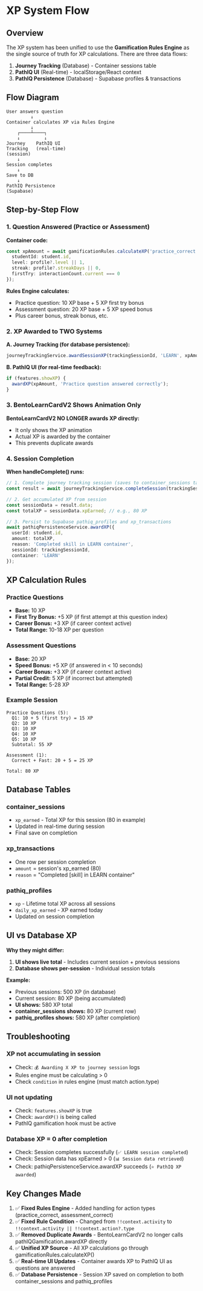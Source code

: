 # XP System Flow

## Overview

The XP system has been unified to use the **Gamification Rules Engine** as the single source of truth for XP calculations. There are three data flows:

1. **Journey Tracking** (Database) - Container sessions table
2. **PathIQ UI** (Real-time) - localStorage/React context
3. **PathIQ Persistence** (Database) - Supabase profiles & transactions

## Flow Diagram

```
User answers question
         ↓
Container calculates XP via Rules Engine
         ↓
    ┌────┴────┐
    ↓         ↓
Journey    PathIQ UI
Tracking   (real-time)
(session)
    ↓
Session completes
    ↓
Save to DB
    ↓
PathIQ Persistence
(Supabase)
```

## Step-by-Step Flow

### 1. Question Answered (Practice or Assessment)

**Container code:**
```typescript
const xpAmount = await gamificationRules.calculateXP('practice_correct', {
  studentId: student.id,
  level: profile?.level || 1,
  streak: profile?.streakDays || 0,
  firstTry: interactionCount.current === 0
});
```

**Rules Engine calculates:**
- Practice question: 10 XP base + 5 XP first try bonus
- Assessment question: 20 XP base + 5 XP speed bonus
- Plus career bonus, streak bonus, etc.

### 2. XP Awarded to TWO Systems

**A. Journey Tracking (for database persistence):**
```typescript
journeyTrackingService.awardSessionXP(trackingSessionId, 'LEARN', xpAmount);
```

**B. PathIQ UI (for real-time feedback):**
```typescript
if (features.showXP) {
  awardXP(xpAmount, 'Practice question answered correctly');
}
```

### 3. BentoLearnCardV2 Shows Animation Only

**BentoLearnCardV2 NO LONGER awards XP directly:**
- It only shows the XP animation
- Actual XP is awarded by the container
- This prevents duplicate awards

### 4. Session Completion

**When handleComplete() runs:**

```typescript
// 1. Complete journey tracking session (saves to container_sessions table)
const result = await journeyTrackingService.completeSession(trackingSessionId, 'LEARN');

// 2. Get accumulated XP from session
const sessionData = result.data;
const totalXP = sessionData.xpEarned; // e.g., 80 XP

// 3. Persist to Supabase pathiq_profiles and xp_transactions
await pathiqPersistenceService.awardXP({
  userId: student.id,
  amount: totalXP,
  reason: 'Completed skill in LEARN container',
  sessionId: trackingSessionId,
  container: 'LEARN'
});
```

## XP Calculation Rules

### Practice Questions
- **Base:** 10 XP
- **First Try Bonus:** +5 XP (if first attempt at this question index)
- **Career Bonus:** +3 XP (if career context active)
- **Total Range:** 10-18 XP per question

### Assessment Questions
- **Base:** 20 XP
- **Speed Bonus:** +5 XP (if answered in < 10 seconds)
- **Career Bonus:** +3 XP (if career context active)
- **Partial Credit:** 5 XP (if incorrect but attempted)
- **Total Range:** 5-28 XP

### Example Session
```
Practice Questions (5):
  Q1: 10 + 5 (first try) = 15 XP
  Q2: 10 XP
  Q3: 10 XP
  Q4: 10 XP
  Q5: 10 XP
  Subtotal: 55 XP

Assessment (1):
  Correct + Fast: 20 + 5 = 25 XP

Total: 80 XP
```

## Database Tables

### container_sessions
- `xp_earned` - Total XP for this session (80 in example)
- Updated in real-time during session
- Final save on completion

### xp_transactions
- One row per session completion
- `amount` = session's xp_earned (80)
- `reason` = "Completed [skill] in LEARN container"

### pathiq_profiles
- `xp` - Lifetime total XP across all sessions
- `daily_xp_earned` - XP earned today
- Updated on session completion

## UI vs Database XP

**Why they might differ:**

1. **UI shows live total** - Includes current session + previous sessions
2. **Database shows per-session** - Individual session totals

**Example:**
- Previous sessions: 500 XP (in database)
- Current session: 80 XP (being accumulated)
- **UI shows:** 580 XP total
- **container_sessions shows:** 80 XP (current row)
- **pathiq_profiles shows:** 580 XP (after completion)

## Troubleshooting

### XP not accumulating in session
- Check: `💰 Awarding X XP to journey session` logs
- Rules engine must be calculating > 0
- Check `condition` in rules engine (must match action.type)

### UI not updating
- Check: `features.showXP` is true
- Check: `awardXP()` is being called
- PathIQ gamification hook must be active

### Database XP = 0 after completion
- Check: Session completes successfully (`✅ LEARN session completed`)
- Check: Session data has xpEarned > 0 (`📊 Session data retrieved`)
- Check: pathiqPersistenceService.awardXP succeeds (`⭐ PathIQ XP awarded`)

## Key Changes Made

1. ✅ **Fixed Rules Engine** - Added handling for action types (practice_correct, assessment_correct)
2. ✅ **Fixed Rule Condition** - Changed from `!!context.activity` to `!!context.activity || !!context.action?.type`
3. ✅ **Removed Duplicate Awards** - BentoLearnCardV2 no longer calls pathIQGamification.awardXP directly
4. ✅ **Unified XP Source** - All XP calculations go through gamificationRules.calculateXP()
5. ✅ **Real-time UI Updates** - Container awards XP to PathIQ UI as questions are answered
6. ✅ **Database Persistence** - Session XP saved on completion to both container_sessions and pathiq_profiles

